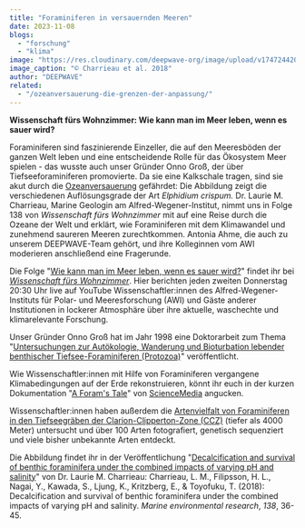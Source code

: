 ```yaml
---
title: "Foraminiferen in versauernden Meeren"
date: 2023-11-08
blogs: 
  - "forschung"
  - "klima"
image: "https://res.cloudinary.com/deepwave-org/image/upload/v1747244207/deepwave.org/WhatsApp-Image-2023-11-08-at-11.39.44.jpg"
image_caption: "© Charrieau et al. 2018"
author: "DEEPWAVE"
related: 
  - "/ozeanversauerung-die-grenzen-der-anpassung/"
---
```


**Wissenschaft fürs Wohnzimmer: Wie kann man im Meer leben, wenn es sauer wird?**

Foraminiferen sind faszinierende Einzeller, die auf den Meeresböden der ganzen Welt leben und eine entscheidende Rolle für das Ökosystem Meer spielen - das wusste auch unser Gründer Onno Groß, der über Tiefseeforaminiferen promovierte. Da sie eine Kalkschale tragen, sind sie akut durch die [Ozeanversauerung](https://www.deepwave.org/ozeanversauerung-die-grenzen-der-anpassung/) gefährdet: Die Abbildung zeigt die verschiedenen Auflösungsgrade der Art _Elphidium crispum._ Dr. Laurie M. Charrieau, Marine Geologin am Alfred-Wegener-Institut, nimmt uns in Folge 138 von _Wissenschaft fürs Wohnzimmer_ mit auf eine Reise durch die Ozeane der Welt und erklärt, wie Foraminiferen mit dem Klimawandel und zunehmend saureren Meeren zurechtkommen. Antonia Ahme, die auch zu unserem DEEPWAVE-Team gehört, und ihre Kolleginnen vom AWI moderieren anschließend eine Fragerunde.

Die Folge "[Wie kann man im Meer leben, wenn es sauer wird?](https://www.youtube.com/watch?v=ogKP1EJY2Vk)" findet ihr bei _[Wissenschaft fürs Wohnzimmer](https://www.youtube.com/@WissenschaftfursWohnzimmer)_. Hier berichten jeden zweiten Donnerstag 20:30 Uhr live auf YouTube Wissenschaftler:innen des Alfred-Wegener-Instituts für Polar- und Meeresforschung (AWI) und Gäste anderer Institutionen in lockerer Atmosphäre über ihre aktuelle, waschechte und klimarelevante Forschung.

Unser Gründer Onno Groß hat im Jahr 1998 eine Doktorarbeit zum Thema "[Untersuchungen zur Autökologie, Wanderung und Bioturbation lebender benthischer Tiefsee-Foraminiferen (Protozoa)](https://www.researchgate.net/publication/35905442_Untersuchungen_zur_Autokologie_Wanderung_und_Bioturbation_lebender_benthischer_Tiefsee-Foraminiferen_Protozoa_Investigations_on_autecology_migration_and_bioturbation_of_living_benthic_deep_sea_Formini)" veröffentlicht.

Wie Wissenschaftler:innen mit Hilfe von Foraminiferen vergangene Klimabedingungen auf der Erde rekonstruieren, könnt ihr euch in der kurzen Dokumentation "[A Foram's Tale](https://www.youtube.com/watch?v=xfZ_9UWcAB8)" von [ScienceMedia](https://www.youtube.com/@ScienceMediaNL) angucken.

Wissenschaftler:innen haben außerdem die [Artenvielfalt von Foraminiferen in den Tiefseegräben der Clarion-Clipperton-Zone (CCZ)](https://www.mdpi.com/2077-1312/11/11/2038) (tiefer als 4000 Meter) untersucht und über 100 Arten fotografiert, genetisch sequenziert und viele bisher unbekannte Arten entdeckt.

Die Abbildung findet ihr in der Veröffentlichung "[Decalcification and survival of benthic foraminifera under the combined impacts of varying pH and salinity](https://www.sciencedirect.com/science/article/abs/pii/S0141113617306256?via%3Dihub)" von Dr. Laurie M. Charrieau: Charrieau, L. M., Filipsson, H. L., Nagai, Y., Kawada, S., Ljung, K., Kritzberg, E., & Toyofuku, T. (2018): Decalcification and survival of benthic foraminifera under the combined impacts of varying pH and salinity. _Marine environmental research_, _138_, 36-45.
